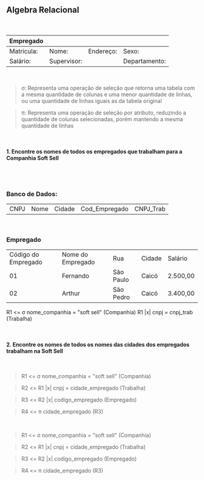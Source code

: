 ## **Algebra Relacional**

<br>

####

| Empregado  |             |           |               |
| ---------- | ----------- | --------- | ------------- |
| Matricula: | Nome:       | Endereço: | Sexo:         |
| Salário:   | Supervisor: |           | Departamento: |

<br>

> σ: Representa uma operação de seleção que retorna uma tabela com a mesma quantidade de colunas e uma menor quantidade de linhas, ou uma quantidade de linhas iguais as da tabela original

> π: Representa uma operação de seleção por atributo, reduzindo a quantidade de colunas selecionadas, porém mantendo a mesma quantidade de linhas

<br>

#### 1. Encontre os nomes de todos os empregados que trabalham para a Companhia Soft Sell

<br>
<br>

### Banco de Dados:

|      |      |        |               |           |
| ---- | ---- | ------ | ------------- | --------- |
| CNPJ | Nome | Cidade | Cod_Empregado | CNPJ_Trab |

<br>

### Empregado

|                     |                   |           |        |          |
| ------------------- | ----------------- | --------- | ------ | -------- |
| Código do Empregado | Nome do Empregado | Rua       | Cidade | Salário  |
| 01                  | Fernando          | São Paulo | Caicó  | 2.500,00 |
| 02                  | Arthur            | São Pedro | Caicó  | 3.400,00 |

R1 <= σ nome_companhia = "soft sell" (Companhia)
R1 |x| cnpj = cnpj_trab (Trabalha)

<br>

#### 2. Encontre os nomes de todos os nomes das cidades dos empregados trabalham na Soft Sell

<br>

> R1 <= σ nome_companhia = "soft sell" (Companhia)

> R2 <= R1 |x| cnpj = cidade_empregado (Trabalha)

> R3 <= R2 |x| codigo_empregado (Empregado)

> R4 <= π cidade_empregado (R3)

<br>

> R1 <= σ nome_companhia = "soft sell" (Companhia)

> R2 <= R1 |x| cnpj = cidade_empregado (Trabalha)

> R3 <= R2 |x| codigo_empregado (Empregado)

> R4 <= π cidade_empregado (R3)
